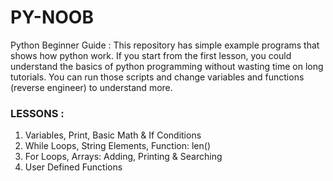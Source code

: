 # PY-NOOB
Python Beginner Guide : This repository has simple example programs that shows how python work. If you start from the first lesson, you could understand the basics of python programming without wasting time on long tutorials. You can run those scripts and change variables and functions (reverse engineer) to understand more.

### LESSONS : 
   1.  Variables, Print, Basic Math & If Conditions 
   2.  While Loops, String Elements, Function: len()
   3.  For Loops, Arrays: Adding, Printing & Searching 
   4.  User Defined Functions    
